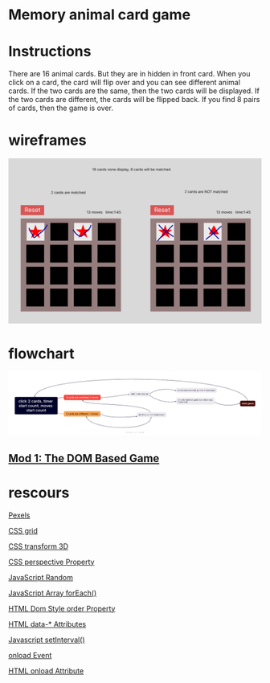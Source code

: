 <h1>Memory animal card game</h1>

# Instructions

There are 16 animal cards. But they are in hidden in front card. When you click on a card, the card will flip over and you can see different animal cards. If the two cards are the same, then the two cards will be displayed. If the two cards are different, the cards will be flipped back. If you find 8 pairs of cards, then the game is over.



# wireframes
<img src="https://github.com/weiwei2222/memorygame/blob/master/wireframes.png">


# flowchart
<img src="https://github.com/weiwei2222/memorygame/blob/master/flowchart.png">


<h2><a href="https://ps-rtt-sei.herokuapp.com/projects/mod1/#mod-1-the-dom-based-game">Mod 1: The DOM Based Game</a></h2>

# rescours

<p><a href="https://www.pexels.com/">Pexels</a></p>
<p><a href="https://www.w3schools.com/css/css_grid_container.asp">CSS grid</a></p>
<p><a href="https://www.w3schools.com/cssref/css3_pr_transform.php">CSS transform 3D</a></p>
<p><a href="https://www.w3schools.com/cssref/css3_pr_perspective.php">CSS perspective Property</a></p>
<p><a href="https://www.w3schools.com/js/js_random.asp">JavaScript Random</a></p>
<p><a href="https://www.w3schools.com/jsref/jsref_foreach.asp">JavaScript Array forEach()</a></p>
<p><a href="https://www.w3schools.com/jsref/prop_style_order.asp">HTML Dom Style order Property</a></p>
<p><a href="https://www.w3schools.com/tags/att_global_data.asp">HTML data-* Attributes</a></p>
<p><a href="https://www.w3schools.com/js/js_timing.asp">Javascript setInterval()</a></p>
<p><a href="https://www.w3schools.com/jsref/event_onload.asp">onload Event</a></p>
<p><a href="https://www.w3schools.com/tags/att_onload.asp">HTML onload Attribute</a></p>


